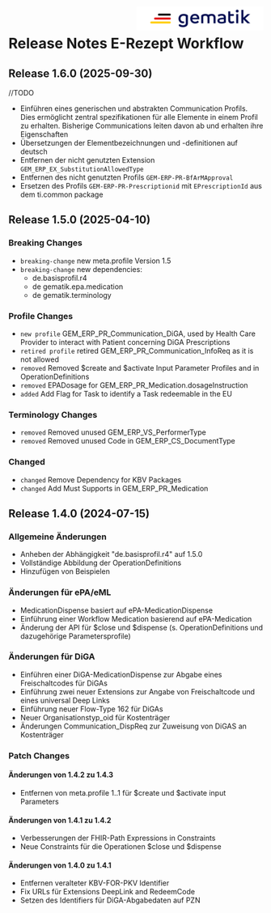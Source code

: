 <img align="right" width="250" height="47" src="./Resources/images/gematik_logo.png" /> <br />    
 
# Release Notes E-Rezept Workflow

## Release 1.6.0 (2025-09-30)
//TODO
- Einführen eines generischen und abstrakten Communication Profils. Dies ermöglicht zentral spezifikationen für alle Elemente in einem Profil zu erhalten. Bisherige Communications leiten davon ab und erhalten ihre Eigenschaften
- Übersetzungen der Elementbezeichnungen und -definitionen auf deutsch
- Entfernen der nicht genutzten Extension `GEM_ERP_EX_SubstitutionAllowedType`
- Entfernen des nicht genutzten Profils `GEM-ERP-PR-BfArMApproval`
- Ersetzen des Profils `GEM-ERP-PR-Prescriptionid` mit `EPrescriptionId` aus dem ti.common package
 
## Release 1.5.0 (2025-04-10)

### Breaking Changes
- `breaking-change` new meta.profile Version 1.5
- `breaking-change` new dependencies:
	- de.basisprofil.r4
	- de gematik.epa.medication
	- de gematik.terminology

### Profile Changes
- `new profile` GEM_ERP_PR_Communication_DiGA, used by Health Care Provider to interact with Patient concerning DiGA Prescriptions
- `retired profile` retired GEM_ERP_PR_Communication_InfoReq as it is not allowed
- `removed` Removed $create and $activate Input Parameter Profiles and in OperationDefinitions
- `removed` EPADosage for GEM_ERP_PR_Medication.dosageInstruction
- `added` Add Flag for Task to identify a Task redeemable in the EU

### Terminology Changes
- `removed` Removed unused GEM_ERP_VS_PerformerType
- `removed` Removed unused Code in GEM_ERP_CS_DocumentType

### Changed
- `changed` Remove Dependency for KBV Packages
- `changed` Add Must Supports in GEM_ERP_PR_Medication

## Release 1.4.0 (2024-07-15)

### Allgemeine Änderungen
- Anheben der Abhängigkeit "de.basisprofil.r4" auf 1.5.0
- Vollständige Abbildung der OperationDefinitions
- Hinzufügen von Beispielen

### Änderungen für ePA/eML
- MedicationDispense basiert auf ePA-MedicationDispense
- Einführung einer Workflow Medication basierend auf ePA-Medication
- Änderung der API für $close und $dispense (s. OperationDefinitions und dazugehörige Parametersprofile)

### Änderungen für DiGA
- Einführen einer DiGA-MedicationDispense zur Abgabe eines Freischaltcodes für DiGAs
- Einführung zwei neuer Extensions zur Angabe von Freischaltcode und eines universal Deep Links
- Einführung neuer Flow-Type 162 für DiGAs
- Neuer Organisationstyp_oid für Kostenträger
- Änderungen Communication_DispReq zur Zuweisung von DiGAS an Kostenträger

### Patch Changes
#### Änderungen von 1.4.2 zu 1.4.3
- Entfernen von meta.profile 1..1 für $create und $activate input Parameters

#### Änderungen von 1.4.1 zu 1.4.2
- Verbesserungen der FHIR-Path Expressions in Constraints
- Neue Constraints für die Operationen $close und $dispense

#### Änderungen von 1.4.0 zu 1.4.1
- Entfernen veralteter KBV-FOR-PKV Identifier
- Fix URLs für Extensions DeepLink and RedeemCode
- Setzen des Identifiers für DiGA-Abgabedaten auf PZN